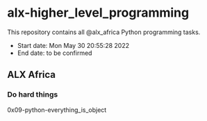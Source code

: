 # alx-higher\_level\_programming
This repository contains all @alx\_africa Python programming tasks.
* Start date: Mon May 30 20:55:28 2022
* End date: to be confirmed

## ALX Africa 
### Do hard things
0x09-python-everything_is_object
